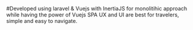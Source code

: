 #Developed using laravel & Vuejs with InertiaJS for monolitihic approach while having the power of Vuejs SPA
 
 UX and UI are best for travelers, simple and easy to navigate.
